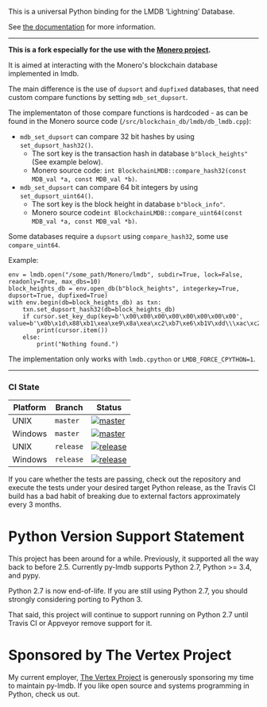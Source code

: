 This is a universal Python binding for the LMDB ‘Lightning’ Database.

See [the documentation](https://lmdb.readthedocs.io) for more information.

---

**This is a fork especially for the use with the [Monero project](https://github.com/monero-project/monero).**

It is aimed at interacting with the Monero's blockchain database implemented in lmdb.

The main difference is the use of `dupsort` and `dupfixed` databases, that need custom compare functions by setting `mdb_set_dupsort`.

The implementaton of those compare functions is hardcoded - as can be found in the Monero source code (`/src/blockchain_db/lmdb/db_lmdb.cpp`):
* `mdb_set_dupsort` can compare 32 bit hashes by using `set_dupsort_hash32()`.
    - The sort key is the transaction hash in database `b"block_heights"` (See example below).
    - Monero source code: `int BlockchainLMDB::compare_hash32(const MDB_val *a, const MDB_val *b)`.
* `mdb_set_dupsort` can compare 64 bit integers by using `set_dupsort_uint64()`.
    - The sort key is the block height  in database `b"block_info"`.
    - Monero source code`int BlockchainLMDB::compare_uint64(const MDB_val *a, const MDB_val *b)`.

Some databases require a `dupsort` using `compare_hash32`, some use `compare_uint64`.

Example:
```
env = lmdb.open("/some_path/Monero/lmdb", subdir=True, lock=False, readonly=True, max_dbs=10)
block_heights_db = env.open_db(b"block_heights", integerkey=True, dupsort=True, dupfixed=True)
with env.begin(db=block_heights_db) as txn:                                                                                  
    txn.set_dupsort_hash32(db=block_heights_db)
    if cursor.set_key_dup(key=b'\x00\x00\x00\x00\x00\x00\x00\x00', value=b'\x0b\x1d\x88\xb1\xea\xe9\x8a\xea\xc2\xb7\xe6\xb1V\xdd\\\xac\xc20\xc4\x88\x92E\x84\x85\t\x16\xde\xea\xf2\xac8\xd1*\xfe\x1f\x00\x00\x00\x00\x00')):
        print(cursor.item())
    else:
        print("Nothing found.")
```

The implementation only works with `lmdb.cpython` or `LMDB_FORCE_CPYTHON=1`.

---

### CI State

| Platform | Branch | Status |
| -------- | ------ | ------ |
| UNIX | ``master`` | [![master](https://travis-ci.org/jnwatson/py-lmdb.png?branch=master)](https://travis-ci.org/jnwatson/py-lmdb/branches) |
| Windows | ``master`` | [![master](https://ci.appveyor.com/api/projects/status/cx2sau39bufi3t0t/branch/master?svg=true)](https://ci.appveyor.com/project/NicWatson/py-lmdb/branch/master) |
| UNIX | ``release`` | [![release](https://travis-ci.org/jnwatson/py-lmdb.png?branch=release)](https://travis-ci.org/jnwatson/py-lmdb/branches) |
| Windows | ``release`` | [![release](https://ci.appveyor.com/api/projects/status/cx2sau39bufi3t0t/branch/release?svg=true)](https://ci.appveyor.com/project/NicWatson/py-lmdb/branch/release) |

If you care whether the tests are passing, check out the repository and execute
the tests under your desired target Python release, as the Travis CI build has
a bad habit of breaking due to external factors approximately every 3 months.

# Python Version Support Statement

This project has been around for a while.  Previously, it supported all the way back to before 2.5.  Currently py-lmdb
supports Python 2.7, Python >= 3.4, and pypy.

Python 2.7 is now end-of-life.  If you are still using Python 2.7, you should strongly considering porting to Python
3.

That said, this project will continue to support running on Python 2.7 until Travis CI or Appveyor remove support for
it.

# Sponsored by The Vertex Project

My current employer, [The Vertex Project](https://vertex.link/) is generously sponsoring my time to maintain py-lmdb.
If you like open source and systems programming in Python, check us out.
